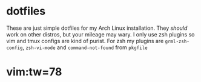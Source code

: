 # dotfiles
These are just simple dotfiles for my Arch Linux installation.  They *should*
work on other distros, but your mileage may wary.  I only use zsh plugins so
vim and tmux configs are kind of purist.  For zsh my plugins are
`grml-zsh-config`, `zsh-vi-mode` and `command-not-found` from `pkgfile`

# vim:tw=78
